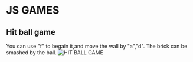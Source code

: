 # JS GAMES

## Hit ball game
You can use "f" to begain it,and move the wall by "a","d".
The brick can be smashed by the ball.
![HIT BALL GAME](https://github.com/sunzeroq/games/Image/Hitball.png)
